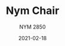 ---
designer: "Cmp Design"
description: "Nym%20is%20a%20collection%20made%20of%20solid%20ash%20wood%20which%20reviews%20Windsor%20chairs%20with%20a%20contemporary%20style.%20The%20backrest%20of%20the%20chair%20designs%20an%20uninterrupted%20arch%20that%20perfectly%20joins%20the%20seat%20of%20solid%20ash%20wood.%20Steel%20rod%20sled%20frame%20%D8%2011%20mm."
image_primary: "img/Nym_2850_01_zoom.jpg"
image_secondary: "img/Nym_2850_02_zoom.jpg"
manufacturer: "Pedrali"
href: "https://www.pedrali.it/en/products/catalog/Chair-NYM-2850/"
subtitle: "NYM 2850"
tags: 
  - "Pedrali"
  - "Chairs"
title: "Nym Chair"
category: "Chairs"
slug: "/manufacturers/pedrali/chairs/cmp-design-nym-chair"
date: "2021-02-18"
---